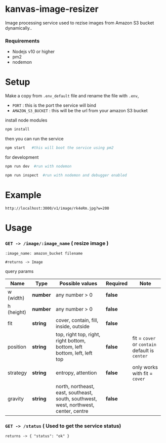 # kanvas-image-resizer
Image processing service used to rezise images from Amazon S3 bucket dynamically..

### Requirements
* Nodejs v10 or higher
* pm2
* nodemon


# Setup

Make a copy from `.env_default` file and rename the file with `.env`,
* `PORT` : this is the port the service will bind 
* `AMAZON_S3_BUCKET` : this will be the url from your amazon S3 bucket

install node modules
```bash
npm install
```

then you can run the service 
```bash
npm start   #this will boot the service using pm2
```

for development
```bash
npm run dev  #run with nodemon
```
```bash
npm run inspect  #run with nodemon and debugger enabled
```

# Example

```
http://localhost:3000/v1/image/rk4eRm.jpg?w=200
```

# Usage

### `GET -> /image/:image_name` ( resize image )
```
:image_name: amazon_bucket filename

#returns -> Image
```

query params

| Name | Type | Possible values | Required | Note |
| --- | --- | --- | --- | --- 
| w (width) | __number__ | any number > 0 | __false__ |
| h (height) | __number__ | any number > 0 | __false__ |
| fit | __string__ | cover, contain, fill, inside, outside | __false__ | 
| position | __string__ | top, right top, right, right bottom, bottom, left bottom, left, left top | __false__ | fit = `cover` or `contain` default is `center`
| strategy | __string__ | entropy, attention | __false__ | only works with fit = `cover`
| gravity | __string__ | north, northeast, east, southeast, south, southwest, west, northwest, center, centre | __false__ 


### `GET -> /status` ( Used to get the service status)
```
returns -> { "status": "ok" }
```





